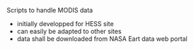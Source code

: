 Scripts to handle MODIS data
- initially developped for HESS site
- can easily be adapted to other sites
- data shall be downloaded from NASA Eart data web portal

